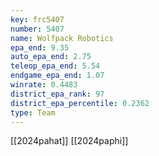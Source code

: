 ```yaml
---
key: frc5407
number: 5407
name: Wolfpack Robotics
epa_end: 9.35
auto_epa_end: 2.75
teleop_epa_end: 5.54
endgame_epa_end: 1.07
winrate: 0.4483
district_epa_rank: 97
district_epa_percentile: 0.2362
type: Team
---
```

[[2024pahat]]
[[2024paphi]]
